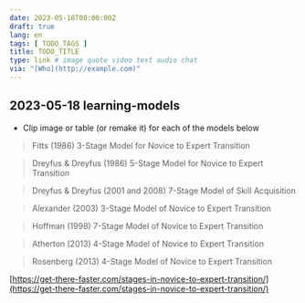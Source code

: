 ```yaml
---
date: 2023-05-18T00:00:00Z
draft: true
lang: en
tags: [ TODO_TAGS ]
title: TODO_TITLE
type: link # image quote video text audio chat
via: "[Who](http://example.com)"
---
```



## 2023-05-18 learning-models


* Clip image or table (or remake it) for each of the models below

> Fitts (1986) 3-Stage Model for Novice to Expert Transition&nbsp;

> Dreyfus & Dreyfus (1986) 5-Stage Model for Novice to Expert Transition

> Dreyfus & Dreyfus (2001 and 2008) 7-Stage Model of Skill Acquisition

> Alexander (2003) 3-Stage Model of Novice to Expert Transition

> Hoffman (1998) 7-Stage Model of Novice to Expert Transition

> Atherton (2013) 4-Stage Model of Novice to Expert Transition

> Rosenberg (2013) 4-Stage Model of Novice to Expert Transition

[https://get-there-faster.com/stages-in-novice-to-expert-transition/](https://get-there-faster.com/stages-in-novice-to-expert-transition/)

